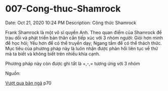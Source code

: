 # 007-Cong-thuc-Shamrock

Date: Oct 21, 2020 10:24 PM
Description: Công thức Shamrock

Frank Shamrock là một võ sĩ quyền Anh. Theo quan điểm của Shamrock để trau dồi và phát triển bản thân cần tiếp xúc với 3 nhóm người: Giỏi hơn mình để học hỏi; Yếu hơn để có thể truyền dạy; Ngang tầm để có thể thách thức. Mục tiêu của phương pháp này là luôn nhận được phản hồi liên tục về thứ mà ta biết và không biết trên nhiều khía cạnh.

Phương pháp này còn được ghi tắt là +,-,= tương ứng với 3 nhóm

Nguồn:

[Vượt qua bản ngã](https://www.remnote.io/document/mEkhE7SBEEQev2J7R) p70